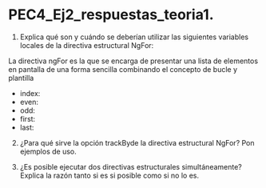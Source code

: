 # PEC4_Ej2_respuestas_teoria1. 

1. Explica qué son y cuándo se deberían utilizar las siguientes variables locales de la directiva estructural NgFor:

La directiva ngFor es la que se encarga de presentar una lista de elementos en pantalla de una forma sencilla combinando el concepto de bucle y plantilla 

   - index: 
   - even: 
   - odd: 
   - first: 
   - last: 

2. ¿Para qué sirve la opción trackByde la directiva estructural NgFor? Pon ejemplos de uso.



3. ¿Es posible ejecutar dos directivas estructurales simultáneamente? Explica la razón tanto si es si posible como si no lo es. 
